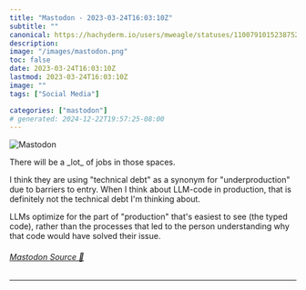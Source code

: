 ```yaml
---
title: "Mastodon - 2023-03-24T16:03:10Z"
subtitle: ""
canonical: https://hachyderm.io/users/mweagle/statuses/110079101523875208
description:
image: "/images/mastodon.png"
toc: false
date: 2023-03-24T16:03:10Z
lastmod: 2023-03-24T16:03:10Z
image: ""
tags: ["Social Media"]

categories: ["mastodon"]
# generated: 2024-12-22T19:57:25-08:00
---
```

![Mastodon](/images/mastodon.png)

<p>There will be a _lot_ of jobs in those spaces. </p><p>I think they are using &quot;technical debt&quot; as a synonym for &quot;underproduction&quot; due to barriers to entry. When I think about LLM-code in production, that is definitely not the technical debt I&#39;m thinking about.  </p><p>LLMs optimize for the part of &quot;production&quot; that&#39;s easiest to see (the typed code), rather than the processes that led to the person understanding why that code would have solved their issue.</p>


###### [Mastodon Source 🐘](https://hachyderm.io/@mweagle/110079101523875208)

___
